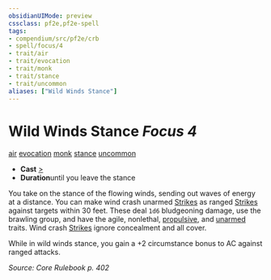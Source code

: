 ```yaml
---
obsidianUIMode: preview
cssclass: pf2e,pf2e-spell
tags:
- compendium/src/pf2e/crb
- spell/focus/4
- trait/air
- trait/evocation
- trait/monk
- trait/stance
- trait/uncommon
aliases: ["Wild Winds Stance"]
---
```

# Wild Winds Stance *Focus 4*   
[air](../../rules/traits/air.md)  [evocation](../../rules/traits/evocation.md)  [monk](../../rules/traits/monk.md)  [stance](../../rules/traits/stance.md)  [uncommon](../../rules/traits/uncommon.md)  

- **Cast** [>](../../rules/core-rulebook/chapter-9-playing-the-game.md#Actions "Single Action") 
- **Duration**until you leave the stance

You take on the stance of the flowing winds, sending out waves of energy at a distance. You can make wind crash unarmed [Strikes](../../rules/actions/strike.md) as ranged [Strikes](../../rules/actions/strike.md) against targets within 30 feet. These deal `1d6` bludgeoning damage, use the brawling group, and have the agile, nonlethal, [propulsive](../../rules/traits/propulsive.md), and [unarmed](../../rules/traits/unarmed.md) traits. Wind crash [Strikes](../../rules/actions/strike.md) ignore concealment and all cover.

While in wild winds stance, you gain a +2 circumstance bonus to AC against ranged attacks.

*Source: Core Rulebook p. 402*